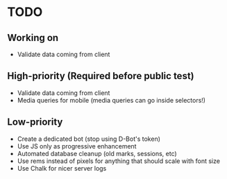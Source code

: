 # TODO

## Working on

- Validate data coming from client

## High-priority (Required before public test)

- Validate data coming from client
- Media queries for mobile (media queries can go inside selectors!)

## Low-priority

- Create a dedicated bot (stop using D-Bot's token)
- Use JS only as progressive enhancement
- Automated database cleanup (old marks, sessions, etc)
- Use rems instead of pixels for anything that should scale with font size
- Use Chalk for nicer server logs
